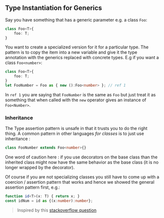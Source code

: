 ## Type Instantiation for Generics

Say you have something that has a generic parameter e.g. a class `Foo`:

```ts
class Foo<T>{
	foo: T;
}
```

You want to create a specialized version for it for a particular type. The pattern is to copy the item into a new variable and give it the type annotation with the generics replaced with concrete types. E.g if you want a class `Foo<number>`:

```ts
class Foo<T>{
	foo: T;
}
let FooNumber = Foo as { new ():Foo<number> }; // ref 1
```
In `ref 1` you are saying that `FooNumber` is the same as `Foo` but just treat it as something that when called with the `new` operator gives an instance of `Foo<Number>`.

### Inheritance
The Type assertion pattern is unsafe in that it trusts you to do the right thing. A common pattern in other languages *for classes* is to just use inheritance :

```ts
class FooNumber extends Foo<number>{}
```

One word of caution here : if you use decorators on the base class than the inherited class might now have the same behavior as the base class (it is no longer wrapped by the decorator).

Of course if you are not specializing classes you still have to come up with a coercion / assertion pattern that works and hence we showed the general assertion pattern first, e.g.:

```ts
function id<T>(x: T) { return x; }
const idNum = id as {(x:number):number};
```

> Inspired by this [stackoverflow question](http://stackoverflow.com/a/34864705/390330)
